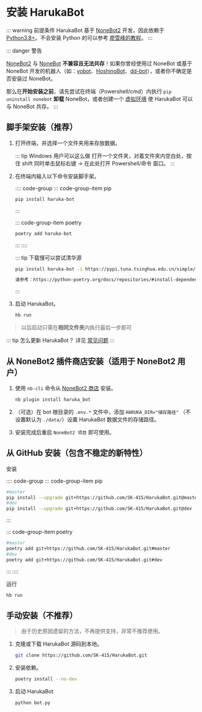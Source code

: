 #  安装 HarukaBot

::: warning 前提条件
HarukaBot 基于 [NoneBot2](https://github.com/nonebot/nonebot2) 开发，因此依赖于 [Python3.8+](https://www.python.org/downloads/release/python-386/)。不会安装 Python 的可以参考 [廖雪峰的教程](https://www.liaoxuefeng.com/wiki/1016959663602400/1016959856222624)。
:::

::: danger 警告

[NoneBot2](https://github.com/nonebot/nonebot2) 与 [NoneBot](https://github.com/nonebot/nonebot) **不兼容且无法共存**！如果你曾经使用过 NoneBot 或基于 NoneBot 开发的机器人（如：[yobot](https://github.com/pcrbot/yobot)、[HoshinoBot](https://github.com/Ice-Cirno/HoshinoBot)、[dd-bot](https://github.com/SK-415/dd-bot)），或者你不确定是否安装过 NoneBot。

那么在**开始安装之前**，请先尝试在终端（Powershell/cmd）内执行 `pip uninstall nonebot` **卸载** NoneBot，或者创建一个 [虚拟环境](https://docs.python.org/zh-cn/3/library/venv.html#creating-virtual-environments) 使 HarukaBot 可以与 NoneBot 共存。
 :::

## 脚手架安装（推荐）

1. 打开终端，并选择一个文件夹用来存放数据。

    ::: tip Windows 用户可以这么做
    打开一个文件夹，对着文件夹内空白处，按住 shift 同时单击鼠标右键 -> 在此处打开 Powershell/命令 窗口。
    :::

2. 在终端内输入以下命令安装脚手架。

    :::: code-group
    ::: code-group-item pip

    ```sh
    pip install haruka-bot
    ```
    :::

    ::: code-group-item poetry

    ```sh
    poetry add haruka-bot
    ```
    :::
    ::::

    ::: tip 下载慢可以尝试清华源
    <CodeGroup>
    <CodeGroupItem title="pip">

    ```sh
    pip install haruka-bot -i https://pypi.tuna.tsinghua.edu.cn/simple/
    ```
    </CodeGroupItem>
    <CodeGroupItem title="poetry">

    ```sh
    请参考：https://python-poetry.org/docs/repositories/#install-dependencies-from-a-private-repository
    ```
    </CodeGroupItem>
    </CodeGroup>
    :::

3. 启动 HarukaBot。

    ```sh
    hb run
    ```

> 以后启动只需在**相同文件夹**内执行最后一步即可

::: tip 怎么更新 HarukaBot？
详见 [常见问题](/faq.md#怎么更新-harukabot)
:::

## 从 NoneBot2 插件商店安装（适用于 NoneBot2 用户）

1. 使用 `nb-cli` 命令从 [NoneBot2 商店](https://v2.nonebot.dev/store.html) 安装。

    ```sh
    nb plugin install haruka_bot
    ```

2. （可选）在 bot 根目录的 `.env.*` 文件中，添加 `HARUKA_DIR="储存路径"` （不设置默认为 `./data/`）设置 HarukaBot 数据文件的存储路径。

3. 安装完成后重启 `NoneBot2 项目` 即可使用。

## 从 GitHub 安装（包含不稳定的新特性）

安装

:::: code-group
::: code-group-item pip

```sh
#master
pip install --upgrade git+https://github.com/SK-415/HarukaBot.git@master
#dev
pip install --upgrade git+https://github.com/SK-415/HarukaBot.git@dev
```
:::

::: code-group-item poetry

```sh
#master
poetry add git+https://github.com/SK-415/HarukaBot.git#master
#dev
poetry add git+https://github.com/SK-415/HarukaBot.git#dev
```
:::
::::

运行

```sh
hb run
```

##  手动安装（不推荐）

> 由于历史原因遗留的方法，不再提供支持，非常不推荐使用。

1. 克隆或下载 HarukaBot 源码到本地。

    ```sh
    git clone https://github.com/SK-415/HarukaBot.git
    ```

2. 安装依赖。

    ```sh
    poetry install --no-dev
    ```

3. 启动 HarukaBot

    ```sh
    python bot.py
    ```

